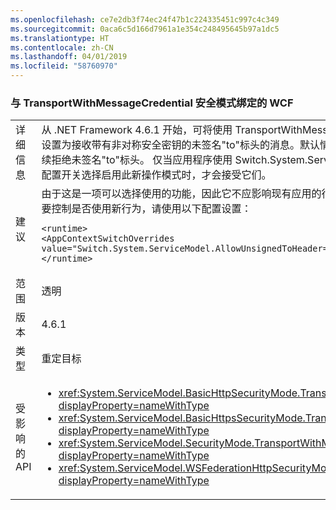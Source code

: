 ```yaml
---
ms.openlocfilehash: ce7e2db3f74ec24f47b1c224335451c997c4c349
ms.sourcegitcommit: 0aca6c5d166d7961a1e354c248495645b97a1dc5
ms.translationtype: HT
ms.contentlocale: zh-CN
ms.lasthandoff: 04/01/2019
ms.locfileid: "58760970"
---
```

### <a name="wcf-binding-with-the-transportwithmessagecredential-security-mode"></a>与 TransportWithMessageCredential 安全模式绑定的 WCF

|   |   |
|---|---|
|详细信息|从 .NET Framework 4.6.1 开始，可将使用 TransportWithMessageCredential 安全模式的 WCF 绑定设置为接收带有非对称安全密钥的未签名&quot;to&quot;标头的消息。默认情况下，.NET Framework 4.6.1 中将继续拒绝未签名&quot;to&quot;标头。 仅当应用程序使用 Switch.System.ServiceModel.AllowUnsignedToHeader 配置开关选择启用此新操作模式时，才会接受它们。|
|建议|由于这是一项可以选择使用的功能，因此它不应影响现有应用的行为。<br/>要控制是否使用新行为，请使用以下配置设置：<pre><code class="lang-xml">&lt;runtime&gt;&#13;&#10;&lt;AppContextSwitchOverrides value=&quot;Switch.System.ServiceModel.AllowUnsignedToHeader=true&quot; /&gt;&#13;&#10;&lt;/runtime&gt;&#13;&#10;</code></pre>|
|范围|透明|
|版本|4.6.1|
|类型|重定目标|
|受影响的 API|<ul><li><xref:System.ServiceModel.BasicHttpSecurityMode.TransportWithMessageCredential?displayProperty=nameWithType></li><li><xref:System.ServiceModel.BasicHttpsSecurityMode.TransportWithMessageCredential?displayProperty=nameWithType></li><li><xref:System.ServiceModel.SecurityMode.TransportWithMessageCredential?displayProperty=nameWithType></li><li><xref:System.ServiceModel.WSFederationHttpSecurityMode.TransportWithMessageCredential?displayProperty=nameWithType></li></ul>|

